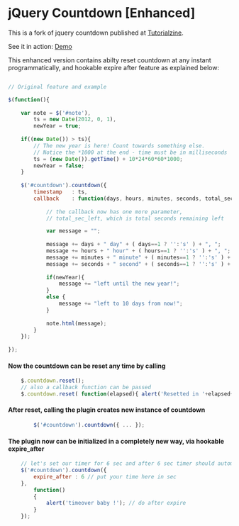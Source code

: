 # jQuery Countdown [Enhanced]

This is a fork of jquery countdown published at [Tutorialzine](http://tutorialzine.com/2011/12/countdown-jquery/).

See it in action:  [Demo](http://rohitrox.github.com/jQuery-Countdown/)

This enhanced version contains abilty reset countdown at any instant programmatically,
and hookable expire after feature as explained below:

```js

// Original feature and example

$(function(){
	
	var note = $('#note'),
		ts = new Date(2012, 0, 1),
		newYear = true;
	
	if((new Date()) > ts){
		// The new year is here! Count towards something else.
		// Notice the *1000 at the end - time must be in milliseconds
		ts = (new Date()).getTime() + 10*24*60*60*1000;
		newYear = false;
	}
		
	$('#countdown').countdown({
		timestamp	: ts,
		callback	: function(days, hours, minutes, seconds, total_sec_left){
			
			// the callback now has one more parameter,
			// total_sec_left, which is total seconds remaining left 

			var message = "";
			
			message += days + " day" + ( days==1 ? '':'s' ) + ", ";
			message += hours + " hour" + ( hours==1 ? '':'s' ) + ", ";
			message += minutes + " minute" + ( minutes==1 ? '':'s' ) + " and ";
			message += seconds + " second" + ( seconds==1 ? '':'s' ) + " <br />";
			
			if(newYear){
				message += "left until the new year!";
			}
			else {
				message += "left to 10 days from now!";
			}
			
			note.html(message);
		}
	});
	
});
```
#### Now the countdown can be reset any time by calling
```js
	$.countdown.reset();
	// also a callback function can be passed
	$.countdown.reset( function(elapsed){ alert('Resetted in '+elapsed+'seconds.'); } );
```
#### After reset, calling the plugin creates new instance of countdown
```js
		$('#countdown').countdown({ ... });
```

#### The plugin now can be initialized in a completely new way, via hookable expire_after
```js
	// let's set our timer for 6 sec and after 6 sec timer should automatically stop and alert 'timeover baby !'
	$('#countdown').countdown({ 
		expire_after : 6 // put your time here in sec
	},
		function()
		{
			alert('timeover baby !'); // do after expire
		}
	});
```

